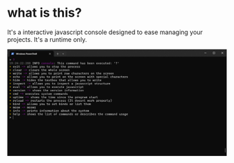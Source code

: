 # what is this?

It's a interactive javascript console designed to ease managing your projects. It's a runtime only.

![HELPCMD](./docs/helpcmd.png)